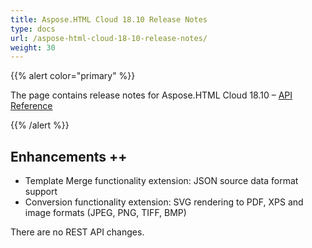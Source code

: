 ```yaml
---
title: Aspose.HTML Cloud 18.10 Release Notes
type: docs
url: /aspose-html-cloud-18-10-release-notes/
weight: 30
---
```

{{% alert color="primary" %}} 

The page contains release notes for Aspose.HTML Cloud 18.10 – [API Reference](https://apireference.aspose.cloud/html/)

{{% /alert %}} 

## **Enhancements ++**

* Template Merge functionality extension: JSON source data format support
* Conversion functionality extension: SVG rendering to PDF, XPS and image formats (JPEG, PNG, TIFF, BMP)

There are no REST API changes.